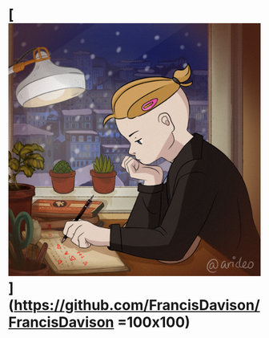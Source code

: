 # [![Francis Davison Profile Photo](https://github.com/FrancisDavison/FrancisDavison/blob/main/Assets/Profile.png)](https://github.com/FrancisDavison/FrancisDavison =100x100)
